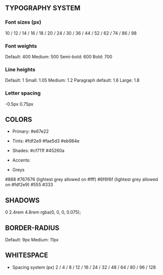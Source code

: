 ## TYPOGRAPHY SYSTEM

### Font sizes (px)

10 / 12 / 14 / 16 / 18 / 20 / 24 / 30 / 36 / 44 / 52 / 62 / 74 / 86 / 98

### Font weights

Default: 400
Medium: 500
Semi-bold: 600
Bold: 700

### Line heights

Default: 1
Small: 1.05
Medium: 1.2
Paragraph default: 1.6
Large: 1.8

### Letter spacing

-0.5px
0.75px

## COLORS

- Primary: #e67e22
- Tints:
  #fdf2e9
  #fae5d3
  #eb984e

- Shades:
  #cf711f
  #45260a

- Accents:
- Greys

#888
#767676 (lightest grey allowed on #fff)
#6f6f6f (lightest grey allowed on #fdf2e9)
#555
#333

## SHADOWS

0 2.4rem 4.8rem rgba(0, 0, 0, 0.075);

## BORDER-RADIUS

Default: 9px
Medium: 11px

## WHITESPACE

- Spacing system (px)
  2 / 4 / 8 / 12 / 16 / 24 / 32 / 48 / 64 / 80 / 96 / 128
